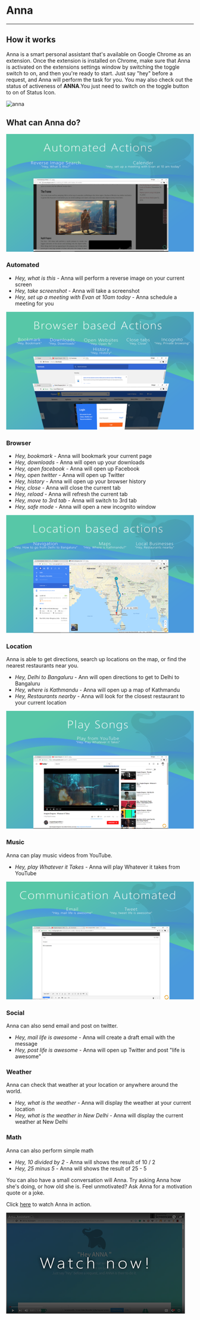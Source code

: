   # Anna
---
## How it works

Anna is a smart personal assistant that's available on Google Chrome as an extension. Once the extension is installed on Chrome, make sure that Anna is activated on the extensions settings window by switching the toggle switch to on, and then you're ready to start. Just say "hey" before a request, and Anna will perform the task for you. 
You may also check out the status of activeness of **ANNA**.You just need to switch on the toggle button to on of Status Icon.

   ![anna](https://github.com/srvkmr130/Anna/blob/master/docs/Anna.png)


## What can Anna do?



![alt-image](https://github.com/Anna-Assistant/Anna/blob/master/docs/Automated.png)
### Automated
* _Hey, what is this_ - Anna will perform a reverse image on your current screen
* _Hey, take screenshot_ - Anna will take a screenshot
* _Hey, set up a meeting with Evan at 10am today_ - Anna schedule a meeting for you



![alt-image](https://github.com/Anna-Assistant/Anna/blob/master/docs/Browser.png)
### Browser
* _Hey, bookmark_ - Anna will bookmark your current page
* _Hey, downloads_ - Anna will open up your downloads
* _Hey, open facebook_ - Anna will open up Facebook
* _Hey, open twitter_ - Anna will open up Twitter
* _Hey, history_ - Anna will open up your browser history
* _Hey, close_ - Anna will close the current tab
* _Hey, reload_ - Anna will refresh the current tab
* _Hey, move to 3rd tab_ - Anna will switch to 3rd tab
* _Hey, safe mode_ - Anna will open a new incognito window



![alt-image](https://github.com/Anna-Assistant/Anna/blob/master/docs/Location.png)
### Location
Anna is able to get directions, search up locations on the map, or find the nearest restaurants near you.
* _Hey, Delhi to Bangaluru_ - Ann will open directions to get to Delhi to Bangaluru
* _Hey, where is Kathmandu_ - Anna will open up a map of Kathmandu
* _Hey, Restaurants nearby_ - Anna will look for the closest restaurant to your current location



![alt-image](https://github.com/Anna-Assistant/Anna/blob/master/docs/Youtube.png)
### Music
Anna can play music videos from YouTube.
* _Hey, play Whatever it Takes_ - Anna will play Whatever it takes from YouTube 



![alt-image](https://github.com/Anna-Assistant/Anna/blob/master/docs/social.png)
### Social
Anna can also send email and post on twitter.
* _Hey, mail life is awesome_ - Anna will create a draft email with the message
* _Hey, post life is awesome_ - Anna will open up Twitter and post "life is awesome"




### Weather
Anna can check that weather at your location or anywhere around the world.
* _Hey, what is the weather_ - Anna will display the weather at your current location
* _Hey, what is the weather in New Delhi_ - Anna will display the current weather at New Delhi



### Math
Anna can also perform simple math
* _Hey, 10 divided by 2_ - Anna will shows the result of 10 / 2
* _Hey, 25 minus 5_ - Anna will shows the result of 25 - 5



You can also have a small conversation will Anna. Try asking Anna how she's doing, or how old she is.
Feel unmotivated? Ask Anna for a motivation quote or a joke.

Click [here](https://www.youtube.com/watch?v=17bVrAZMgEY) to watch Anna in action.

[![Watch on Youtube](https://github.com/Anna-Assistant/Anna/blob/master/img/Youtube.png)](https://www.youtube.com/watch?v=17bVrAZMgEY)

